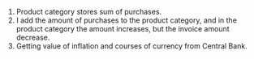1. Product category stores sum of purchases.
2. I add the amount of purchases to the product category, 
   and in the product category the amount increases, but the invoice amount decrease.
3. Getting value of inflation and courses of currency from Central Bank. 